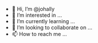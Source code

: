 - 👋 Hi, I’m @johally
- 👀 I’m interested in ...
- 🌱 I’m currently learning ...
- 💞️ I’m looking to collaborate on ...
- 📫 How to reach me ...

<!---
johally/johally is a ✨ special ✨ repository because its `README.md` (this file) appears on your GitHub profile.
You can click the Preview link to take a look at your changes.
--->
